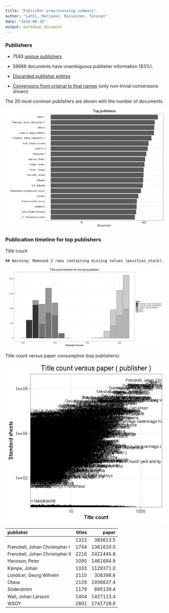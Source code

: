 ```yaml
---
title: "Publisher preprocessing summary"
author: "Lahti, Marjanen, Roivainen, Tolonen"
date: "2016-08-10"
output: markdown_document
---
```



### Publishers

 * 7593 [unique publishers](output.tables/publisher_accepted.csv)

 * 59666 documents have unambiguous publisher information (83%). 

 * [Discarded publisher entries](output.tables/publisher_discarded.csv)

 * [Conversions from original to final names](output.tables/publisher_conversion_nontrivial.csv) (only non-trivial conversions shown)


The 20 most common publishers are shown with the number of documents. 

![plot of chunk summarypublisher2](figure/summarypublisher2-1.png)

### Publication timeline for top publishers

Title count


```
## Warning: Removed 2 rows containing missing values (position_stack).
```

![plot of chunk summaryTop10pubtimeline](figure/summaryTop10pubtimeline-1.png)



Title count versus paper consumption (top publishers):

![plot of chunk publishertitlespapers](figure/publishertitlespapers-1.png)

|publisher                       | titles|     paper|
|:-------------------------------|------:|---------:|
|<Author>                        |   1322|  383613.5|
|Frenckell, Johan Christopher I  |   1744| 1361610.0|
|Frenckell, Johan Christopher II |   2216| 2422445.8|
|Hansson, Peter                  |   1095| 1461684.9|
|Kämpe, Johan                    |   1033| 1129371.0|
|Londicer, Georg Wilhelm         |   2110|  308398.6|
|Otava                           |   2129| 1936637.4|
|Söderström                      |   1179|  895139.4|
|Wall, Johan Larsson             |   1404| 1427113.4|
|WSOY                            |   2801| 1741728.9|


